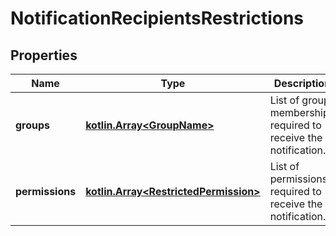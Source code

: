 
# NotificationRecipientsRestrictions

## Properties
Name | Type | Description | Notes
------------ | ------------- | ------------- | -------------
**groups** | [**kotlin.Array&lt;GroupName&gt;**](GroupName.md) | List of group memberships required to receive the notification. |  [optional]
**permissions** | [**kotlin.Array&lt;RestrictedPermission&gt;**](RestrictedPermission.md) | List of permissions required to receive the notification. |  [optional]



